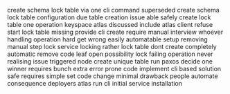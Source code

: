 create schema lock table via one cli command superseded create schema lock table configuration due table creation issue able safely create lock table one operation keyspace atlas discussed include atlas client refuse start lock table missing provide cli create require manual interview whoever handling operation hard get wrong easily automatable setup removing manual step lock service locking rather lock table dont create completely automatic remove code leaf open possibility lock failing operation never realising issue triggered node create unique table run paxos decide one winner requires bunch extra error prone code implement cli based solution safe requires simple set code change minimal drawback people automate consequence deployers atlas run cli initial service installation